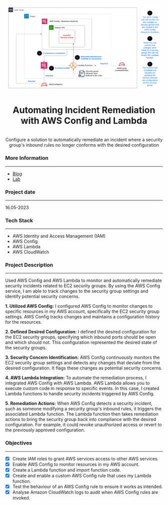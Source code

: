 <br />

![Architecture Diagram](Architecture.png)
  <h1 align="center">Automating Incident Remediation with AWS Config and Lambda</h1>
  <p align="center">
    <br />
    Configure a solution to automatically remediate an incident where a security group's inbound rules no longer conforms with the desired configuration
  </p>
</p>

### More Information
------------------
- [Blog](https://blog.digitalden.cloud/automating-incident-remediation-with-aws-config-and-lambda-9efc077b72e9)
- [Lab](https://youtu.be/VgxpkKJrWpY)

### Project date
------------------
16.05-2023

### Tech Stack
------------------
- AWS Identity and Access Management (IAM)
- AWS Config
- AWS Lambda
- AWS CloudWatch

### Project Description
-----------------
Used AWS Config and AWS Lambda to monitor and automatically remediate security incidents related to EC2 security groups. By using the AWS Config service, I am able to track changes to the security group settings and identify potential security concerns.

**1. Utilized AWS Config:** I configured AWS Config to monitor changes to specific resources in my AWS account, specifically the EC2 security group settings. AWS Config tracks changes and maintains a configuration history for the resources.

**2. Defined Desired Configuration:** I defined the desired configuration for the EC2 security groups, specifying which inbound ports should be open and which should not. This configuration represented the desired state of the security groups.

**3. Security Concern Identification:** AWS Config continuously monitors the EC2 security group settings and detects any changes that deviate from the desired configuration. It flags these changes as potential security concerns.

**4. AWS Lambda Integration:** To automate the remediation process, I integrated AWS Config with AWS Lambda. AWS Lambda allows you to execute custom code in response to specific events. In this case, I created Lambda functions to handle security incidents triggered by AWS Config.

**5. Remediation Actions:** When AWS Config detects a security incident, such as someone modifying a security group's inbound rules, it triggers the associated Lambda function. The Lambda function then takes remediation actions to bring the security group back into compliance with the desired configuration. For example, it could revoke unauthorized access or revert to the previously approved configuration.

### Objectives
-----------------
- [x] Create IAM roles to grant AWS services access to other AWS services.
- [x] Enable AWS Config to monitor resources in my AWS account.
- [x] Create a Lambda function and import function code.
- [x] Create and enable a custom AWS Config rule that uses my Lambda function.
- [x] Test the behaviour of an AWS Config rule to ensure it works as intended.
- [x] Analyse Amazon CloudWatch logs to audit when AWS Config rules are invoked.
